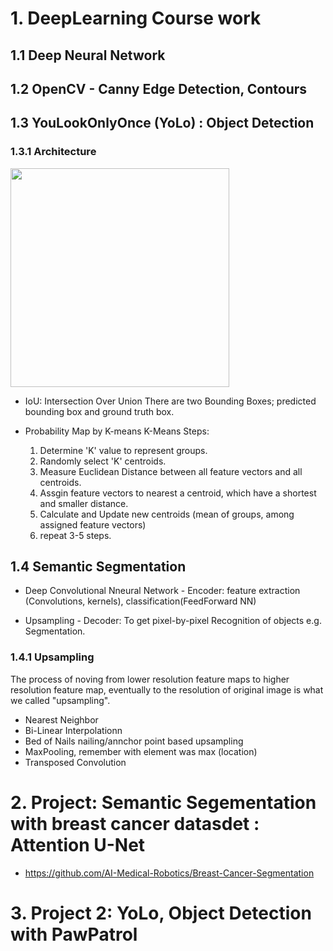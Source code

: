 # 1. DeepLearning Course work
## 1.1 Deep Neural Network
 
## 1.2 OpenCV - Canny Edge Detection, Contours
  
## 1.3 YouLookOnlyOnce (YoLo) : Object Detection
  ### 1.3.1 Architecture
  <img src="https://user-images.githubusercontent.com/20979517/236288382-3f41f498-e1a7-42fd-84a3-d51d0b5aa680.png" width="350" height="350">
  
  * IoU: Intersection Over Union
    There are two Bounding Boxes; predicted bounding box and ground truth box.
    
    
    
  * Probability Map by K-means
    K-Means Steps:
      1. Determine 'K' value to represent groups.
      2. Randomly select 'K' centroids.
      3. Measure Euclidean Distance between all feature vectors and all centroids.
      4. Assgin feature vectors to nearest a centroid, which have a shortest and smaller distance.
      5. Calculate and Update new centroids (mean of groups, among assigned feature vectors)
      6. repeat 3-5 steps.

## 1.4 Semantic Segmentation
  
 * Deep Convolutional Nneural Network - Encoder: feature extraction (Convolutions, kernels), classification(FeedForward NN)
  
 * Upsampling - Decoder: To get pixel-by-pixel Recognition of objects e.g. Segmentation.

  ### 1.4.1 Upsampling
  The process of noving from lower resolution feature maps to higher resolution feature map, eventually to the resolution of original
  image is what we called "upsampling".
  
 * Nearest Neighbor
 * Bi-Linear Interpolationn
 * Bed of Nails nailing/annchor point based upsampling
 * MaxPooling, remember with element was max (location)
 * Transposed Convolution

# 2. Project: Semantic Segementation with breast cancer datasdet : Attention U-Net

 - https://github.com/AI-Medical-Robotics/Breast-Cancer-Segmentation

# 3. Project 2: YoLo, Object Detection with PawPatrol

